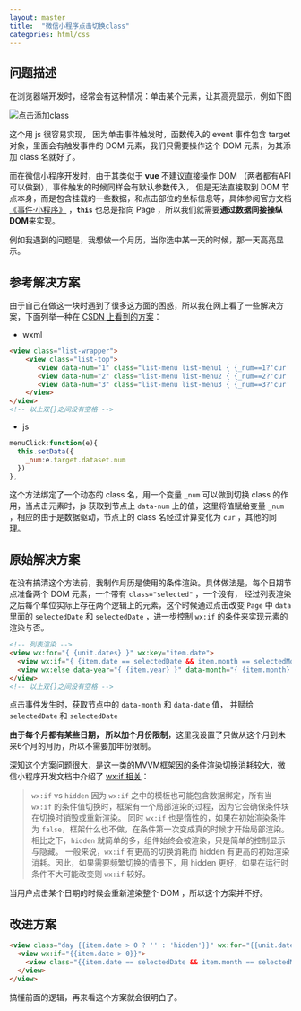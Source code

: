 ```yaml
---
layout: master
title:  "微信小程序点击切换class"
categories: html/css
---
```

## 问题描述
在浏览器端开发时，经常会有这种情况：单击某个元素，让其高亮显示，例如下图

![点击添加class](https://upload-images.jianshu.io/upload_images/5908325-b25c82997f11feb7.gif)

这个用 js 很容易实现， 因为单击事件触发时，函数传入的 event 事件包含 target 对象，里面会有触发事件的 DOM 元素，我们只需要操作这个 DOM 元素，为其添加 class 名就好了。

而在微信小程序开发时，由于其类似于 **vue** 不建议直接操作 DOM （两者都有API可以做到），事件触发的时候同样会有默认参数传入， 但是无法直接取到 DOM 节点本身，而是包含挂载的一些数据，和点击部位的坐标信息等，具体参阅官方文档[《事件·小程序》](https://developers.weixin.qq.com/miniprogram/dev/framework/view/wxml/event.html) ，**`this`** 也总是指向 Page ，所以我们就需要**通过数据间接操纵 DOM**来实现。

例如我遇到的问题是，我想做一个月历，当你选中某一天的时候，那一天高亮显示。


## 参考解决方案
由于自己在做这一块时遇到了很多这方面的困惑，所以我在网上看了一些解决方案，下面列举一种在 [CSDN 上看到的方案](https://blog.csdn.net/c_kite/article/details/72899520)：

- wxml
~~~ html
<view class="list-wrapper">
    <view class="list-top">
       <view data-num="1" class="list-menu list-menu1 { {_num==1?'cur':''} }" bindtap="menuClick">头条</view>
       <view data-num="2" class="list-menu list-menu2 { {_num==2?'cur':''} }" bindtap="menuClick">活动</view>
       <view data-num="3" class="list-menu list-menu3 { {_num==3?'cur':''} }" bindtap="menuClick">公告</view>
    </view>
</view>
<!-- 以上双{}之间没有空格 -->
~~~

- js
~~~ js
menuClick:function(e){
  this.setData({
    _num:e.target.dataset.num
  })
},
~~~

这个方法绑定了一个动态的 class 名，用一个变量 `_num` 可以做到切换 class 的作用，当点击元素时，js 获取到节点上 `data-num` 上的值，这里将值赋给变量 `_num` ，相应的由于是数据驱动，节点上的 class 名经过计算变化为 `cur` ，其他的同理。

## 原始解决方案
在没有搞清这个方法前，我制作月历是使用的条件渲染。具体做法是，每个日期节点准备两个 DOM 元素，一个带有 `class="selected"` ，一个没有， 经过列表渲染之后每个单位实际上存在两个逻辑上的元素，这个时候通过点击改变 `Page` 中 `data` 里面的 `selectedDate` 和 `selectedDate` ，进一步控制 `wx:if` 的条件来实现元素的渲染与否。

~~~ html
<!-- 列表渲染 -->
<view wx:for="{ {unit.dates} }" wx:key="item.date">
  <view wx:if="{ {item.date == selectedDate && item.month == selectedMonth} }" class="selected" data-year="{ {item.year} }" data-month="{ {item.month} }" data-date="{ {item.date} }">{{item.date}}</view>
  <view wx:else data-year="{ {item.year} }" data-month="{ {item.month} }" data-date="{ {item.date} }">{{item.date}}</view>
</view>
<!-- 以上双{}之间没有空格 -->
~~~

点击事件发生时，获取节点中的 `data-month` 和 `data-date` 值， 并赋给 `selectedDate` 和 `selectedDate` 

**由于每个月都有某些日期， 所以加个月份限制**，这里我设置了只做从这个月到未来6个月的月历，所以不需要加年份限制。

深知这个方案问题很大，是这一类的MVVM框架因的条件渲染切换消耗较大，微信小程序开发文档中介绍了 [wx:if 相关](https://developers.weixin.qq.com/miniprogram/dev/framework/view/wxml/conditional.html)：

> `wx:if` vs `hidden`
> 因为 `wx:if` 之中的模板也可能包含数据绑定，所有当 `wx:if` 的条件值切换时，框架有一个局部渲染的过程，因为它会确保条件块在切换时销毁或重新渲染。
> 同时 `wx:if` 也是惰性的，如果在初始渲染条件为 `false`，框架什么也不做，在条件第一次变成真的时候才开始局部渲染。
> 相比之下，`hidden` 就简单的多，组件始终会被渲染，只是简单的控制显示与隐藏。
> 一般来说，`wx:if` 有更高的切换消耗而 hidden 有更高的初始渲染消耗。因此，如果需要频繁切换的情景下，用 hidden 更好，如果在运行时条件不大可能改变则 `wx:if` 较好。

当用户点击某个日期的时候会重新渲染整个 DOM ，所以这个方案并不好。

## 改进方案
~~~ html
<view class="day {{item.date > 0 ? '' : 'hidden'}}" wx:for="{{unit.dates}}" wx:key="item.date">
  <view wx:if="{{item.date > 0}}">
    <view class="{{item.date == selectedDate && item.month == selectedMonth ? 'selected' : ''}}" data-year="{{item.year}}" data-month="{{item.month}}" data-date="{{item.date}}">{{item.date}}</view>
  </view>
</view>
~~~
搞懂前面的逻辑，再来看这个方案就会很明白了。